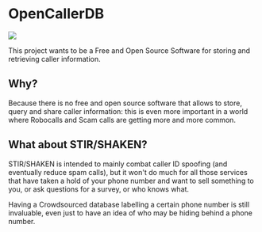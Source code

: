 OpenCallerDB
============

![](https://img.shields.io/badge/Status-Development-%23000000?style=for-the-badge)

This project wants to be a Free and Open Source Software for storing and retrieving caller information.

Why?
----

Because there is no free and open source software that allows to store, query and share caller information: this is even more important in a world where Robocalls and Scam calls are getting more and more common.

What about STIR/SHAKEN?
-----------------------

STIR/SHAKEN is intended to mainly combat caller ID spoofing (and eventually reduce spam calls), but it won't do much for all those services that have taken a hold of your phone number and want to sell something to you, or ask questions for a survey, or who knows what.

Having a Crowdsourced database labelling a certain phone number is still invaluable, even just to have an idea of who may be hiding behind a phone number.
